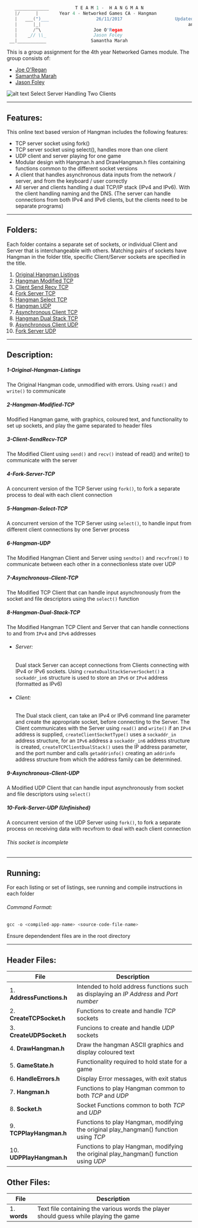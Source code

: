 ```c
   _____________          T E A M 1 -  H A N G M A N
   |/      |        Year 4 - Networked Games CA - Hangman                29/11/2017
   |   ___(")___                  26/11/2017                    Updated with report comments
   |      |_|                                                        and image captions
   |      /^\                    Joe O'Regan
   |    _// \\_                  Jason Foley
 __|___________                 Samantha Marah
```

This is a group assignment for the 4th year Networked Games module. The group consists of:
  * [Joe O'Regan](https://github.com/joeaoregan)
  * [Samantha Marah](https://github.com/jasfoley)
  * [Jason Foley](https://github.com/samanthamarah)

![alt text](https://raw.githubusercontent.com/joeaoregan/Yr4-NetworkGames-Hangman/master/Screenshots/5HangmanSelectTCP.png "Select Server Handling 2 Clients")
Select Server Handling Two Clients

---

## Features:

This online text based version of Hangman includes the following features:
  * TCP server socket using fork()
  * TCP server socket using select(), handles more than one client
  * UDP client and server playing for one game
  * Modular design with Hangman.h and DrawHangman.h files containing functions common to the different socket versions
  * A client that handles asynchronous data inputs from the network / server, and from the keyboard / user correctly
  * All server and clients handling a dual TCP/IP stack (IPv4 and IPv6). With the client handling naming and the DNS.
    (The server can handle connections from both IPv4 and IPv6 clients, but the clients need to be separate programs)

---

## Folders:

Each folder contains a separate set of sockets, or individual Client and Server that is interchangeable with others.
Matching pairs of sockets have Hangman in the folder title, specific Client/Server sockets are specified in the title.

1. [Original Hangman Listings](https://github.com/joeaoregan/Yr4-NetworkGames-Hangman/tree/master/01-Original-Hangman-Listings)
2. [Hangman Modified TCP](https://github.com/joeaoregan/Yr4-NetworkGames-Hangman/tree/master/02-Hangman-Modified-TCP)
3. [Client Send Recv TCP](https://github.com/joeaoregan/Yr4-NetworkGames-Hangman/tree/master/03-Client-SendRecv-TCP)
4. [Fork Server TCP](https://github.com/joeaoregan/Yr4-NetworkGames-Hangman/tree/master/04-Fork-Server-TCP)
5. [Hangman Select TCP](https://github.com/joeaoregan/Yr4-NetworkGames-Hangman/tree/master/05-Hangman-Select-TCP)
6. [Hangman UDP](https://github.com/joeaoregan/Yr4-NetworkGames-Hangman/tree/master/06-Hangman-UDP)
7. [Asynchronous Client TCP](https://github.com/joeaoregan/Yr4-NetworkGames-Hangman/tree/master/07-Asynchronous-Client-TCP)
8. [Hangman Dual Stack TCP](https://github.com/joeaoregan/Yr4-NetworkGames-Hangman/tree/master/08-Hangman-Dual-Stack-TCP)
9. [Asynchronous Client UDP](https://github.com/joeaoregan/Yr4-NetworkGames-Hangman/tree/master/09-Asynchronous-Client-UDP)
10. [Fork Server UDP](https://github.com/joeaoregan/Yr4-NetworkGames-Hangman/tree/master/10-Fork-Server-UDP)

---

## Description:

##### 1-Original-Hangman-Listings

The Original Hangman code, unmodified with errors. Using `read()` and `write()` to communicate

##### 2-Hangman-Modified-TCP

Modified Hangman game, with graphics, coloured text, and functionality to set up sockets, and play the game separated to header files

##### 3-Client-SendRecv-TCP

The Modified Client using `send()` and `recv()` instead of read() and write() to communicate with the server

##### 4-Fork-Server-TCP

A concurrent version of the TCP Server using `fork()`, to fork a separate process to deal with each client connection

##### 5-Hangman-Select-TCP

A concurrent version of the TCP Server using `select()`, to handle input from different client connections by one Server process

##### 6-Hangman-UDP

The Modified Hangman Client and Server using `sendto()` and `recvfrom()` to communicate between each other in a connectionless state over UDP

##### 7-Asynchronous-Client-TCP

The Modified TCP Client that can handle input asynchronously from the socket and file descriptors using the `select()` function

##### 8-Hangman-Dual-Stack-TCP

The Modified Hangman TCP Client and Server that can handle connections to and from `IPv4` and `IPv6` addresses

* ###### Server:

  Dual stack Server can accept connections from Clients connecting with IPv4 or IPv6 sockets. 
Using `createDualStackServerSocket()` a `sockaddr_in6` structure is used to store an `IPv6` or `IPv4` address (formatted as IPv6)

* ###### Client:

  The Dual stack client, can take an IPv4 or IPv6 command line parameter and create the appropriate socket, before connecting to the Server. 
The Client communicates with the Server using `read()` and `write()` if an `IPv4` address is supplied, 
`createClientSocketType()` uses a `sockaddr_in` address structure, for an `IPv6` address a `sockaddr_in6` address structure is created, 
`createTCPClientDualStack()` uses the IP address parameter, and the port number and calls `getaddrinfo()` 
creating an `addrinfo` address structure from which the address family can be determined.

##### 9-Asynchronous-Client-UDP

A Modified UDP Client that can handle input asynchronously from socket and file descriptors using `select()`

##### 10-Fork-Server-UDP (Unfinished)

A concurrent version of the UDP Server using `fork()`, to fork a separate process on receiving data with recvfrom to deal with each client connection

###### This socket is incomplete

---

## Running:

For each listing or set of listings, see running and compile instructions in each folder
###### Command Format:
```c
gcc -o <compiled-app-name> <source-code-file-name>
```
Ensure dependendent files are in the root directory

---

## Header Files:

| File        | Description           |
| ------------- |-------------|
| 1. **AddressFunctions.h** | Intended to hold address functions such as displaying an *IP Address* and *Port number* |
| 2. **CreateTCPSocket.h** | Functions to create and handle *TCP* sockets |
| 3. **CreateUDPSocket.h** | Funcions to create and handle *UDP* sockets |
| 4. **DrawHangman.h** | Draw the hangman ASCII graphics and display coloured text |
| 5. **GameState.h** | Functionality required to hold state for a game |
| 6. **HandleErrors.h** | Display Error messages, with exit status |
| 7. **Hangman.h** | Functions to play Hangman common to both *TCP* and *UDP* |
| 8. **Socket.h** | Socket Functions common to both *TCP* and *UDP* |
| 9. **TCPPlayHangman.h** | Functions to play Hangman, modifying the original play_hangman() function using *TCP* |
| 10. **UDPPlayHangman.h** | Functions to play Hangman, modifying the original play_hangman() function using *UDP* |

## Other Files:

| File        | Description           |
| ------------- |-------------|
| 1. **words** | Text file containing the various words the player should guess while playing the game |
